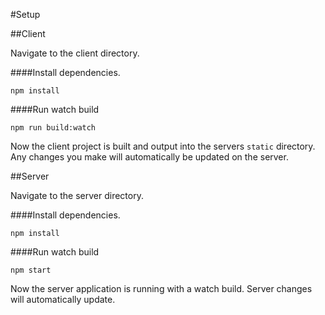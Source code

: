 #Setup

##Client 

Navigate to the client directory.

####Install dependencies.
```
npm install
```

####Run watch build
```
npm run build:watch
```

Now the client project is built and output into the servers ``static`` directory. Any changes you make will automatically be updated on the server.


##Server 

Navigate to the server directory.

####Install dependencies.
```
npm install
```

####Run watch build
```
npm start
```

Now the server application is running with a watch build. Server changes will automatically update.

